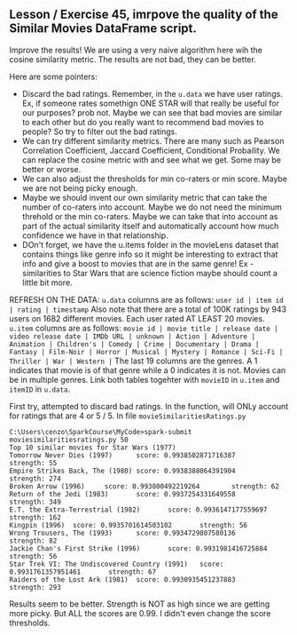 ## Lesson / Exercise 45, imrpove the quality of the Similar Movies DataFrame script.

Improve the results! We are using a very naive algorithm here wih the cosine similarity metric. The results are not bad, they can be better. 

Here are some pointers:
- Discard the bad ratings. Remember, in the `u.data` we have user ratings. Ex, if someone rates somethign ONE STAR will that really be useful for our purposes? prob not. Maybe we can see that bad movies are similar to each other but do you really want to recommend bad movies to people? So try to filter out the bad ratings.
- We can try different similarity metrics. There are many such as Pearson Correlation Coefficient, Jaccard Coefficient, Conditional Probaility. We can replace the cosine metric with and see what we get. Some may be better or worse. 
- We can also adjust the thresholds for min co-raters or min score. Maybe we are not being picky enough.
- Maybe we should invent our own similarity metric that can take the number of co-raters into account. Maybe we do not need the minimum threhold or the min co-raters. Maybe we can take that into account as part of the actual similarity itself and automatically account how much confidence we have in that relationship. 
- DOn't forget, we have the u.items folder in the movieLens dataset that contains things like genre info so it might be interesting to extract that info and give a boost to movies that are in the same genre! Ex - similarities to Star Wars that are science fiction maybe should count a little bit more.

REFRESH ON THE DATA:
`u.data` columns are as follows:
`user id | item id | rating | timestamp`
Also note that there are a total of 100K ratings by 943 users on 1682 different movies. Each user rated AT LEAST 20 movies.
`u.item` columns are as follows:
`movie id | movie title | release date | video release date | IMDb URL | unknown | Action | Adventure | Animation | Children's | Comedy | Crime | Documentary | Drama | Fantasy | Film-Noir | Horror | Musical | Mystery | Romance | Sci-Fi | Thriller | War | Western |`
The last 19 columns are the genres. A 1 indicates that movie is of that genre while a 0 indicates it is not. Movies can be in multiple genres. 
Link both tables togehter with `movieID` in `u.item` and `itemID` in `u.data`.


First try, attempted to discard bad ratings. In the function, will ONLy account for ratings that are 4 or 5 / 5. In file `movieSimilaritiesRatings.py` 
```
C:\Users\cenzo\SparkCourse\MyCode>spark-submit moviesimilaritiesratings.py 50
Top 10 similar movies for Star Wars (1977)
Tomorrow Never Dies (1997)      score: 0.9938502871716387       strength: 55
Empire Strikes Back, The (1980) score: 0.9938388064391904       strength: 274
Broken Arrow (1996)     score: 0.993800492219264        strength: 62
Return of the Jedi (1983)       score: 0.9937254331649558       strength: 349
E.T. the Extra-Terrestrial (1982)       score: 0.9936147177559697       strength: 162
Kingpin (1996)  score: 0.9935701614503102       strength: 56
Wrong Trousers, The (1993)      score: 0.9934729807580136       strength: 82
Jackie Chan's First Strike (1996)       score: 0.9931981416725884       strength: 56
Star Trek VI: The Undiscovered Country (1991)   score: 0.9931761357951461       strength: 67
Raiders of the Lost Ark (1981)  score: 0.9930935451237883       strength: 293
```
Results seem to be better. Strength is NOT as high since we are getting more picky. But ALL the scores are 0.99. I didn't even change the score thresholds.  
    